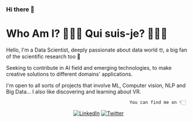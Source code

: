### Hi there 👋

# Who Am I? 👩🏻‍💻 Qui suis-je? 👩🏻‍💻
Hello, I'm a Data Scientist, deeply passionate about data world 🤓, a big fan of the scientific research too 🧐

Seeking to contribute in AI field and emerging technologies, to make creative solutions to different domains' applications.

I'm open to all sorts of projects that involve ML, Computer vision, NLP and Big Data... I also like discovering and learning about VR.

                                                   You can find me on 👇🏻
<p align="center">
<a href="https://www.linkedin.com/in/hibatallah-kabbaj-462805159/">
<img src="https://img.shields.io/badge/-LinkedIn-%233781da" alt="LinkedIn"/></a> 
<a href="https://twitter.com/hibatallahkab">
<img src="https://img.shields.io/badge/-Twitter-%231DA1F2" alt="Twitter" /></a> 
</p>

